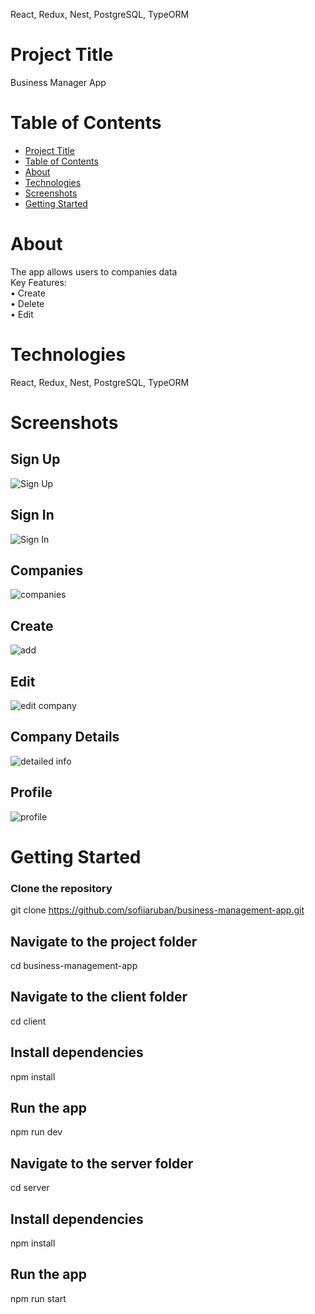 
React, Redux, Nest,  PostgreSQL, TypeORM
# Project Title

Business Manager App

# Table of Contents

- [Project Title](#project-title)
- [Table of Contents](#table-of-contents)
- [About](#about)
- [Technologies](#technologies)
- [Screenshots](#screenshots)
- [Getting Started](#getting-started)


# About
The app allows users to companies data<br>
Key Features:<br>
&#8226; Create <br>
&#8226; Delete <br> 
&#8226; Edit <br>

# Technologies

React, Redux, Nest,  PostgreSQL, TypeORM
# Screenshots 

## Sign Up

![Sign Up](https://github.com/sofiiaruban/task-manager-app/assets/37212452/829e6d38-a09c-47f2-b41a-53f81bafa5b9)
## Sign In

![Sign In](https://github.com/sofiiaruban/task-manager-app/assets/37212452/5119baef-defb-4f1a-b9d8-65cfc5eda42b)

## Companies

![companies](https://github.com/sofiiaruban/task-manager-app/assets/37212452/f2f83918-240c-4ae5-b784-f367fa73c443)

## Create

![add](https://github.com/sofiiaruban/task-manager-app/assets/37212452/ff02e556-7bb4-456b-8a05-aee1c7087152)

## Edit

![edit company](https://github.com/sofiiaruban/task-manager-app/assets/37212452/a65a2b5c-68ed-42b3-8d6c-405fb359476d)
## Company Details
![detailed info](https://github.com/sofiiaruban/task-manager-app/assets/37212452/c905679a-5a0a-446c-a0a5-28713c23f25c)
## Profile 
![profile](https://github.com/sofiiaruban/task-manager-app/assets/37212452/c5d41316-8f03-40bf-9b48-6ab517911dc6)

# Getting Started

### Clone the repository
git clone https://github.com/sofiiaruban/business-management-app.git

## Navigate to the project folder 
cd business-management-app
## Navigate to the client folder 
cd client
## Install dependencies
npm install
## Run the app
npm run dev
## Navigate to the server folder 
cd server
## Install dependencies
npm install
## Run the app
npm run start


